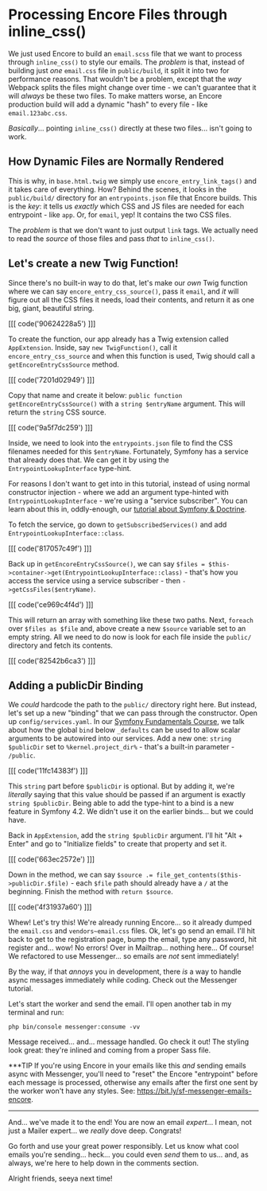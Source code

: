 # Processing Encore Files through inline_css()

We just used Encore to build an `email.scss` file that we want to process through
`inline_css()` to style our emails. The *problem* is that, instead of building
just *one* `email.css` file in `public/build`, it split it into two for performance
reasons. That wouldn't be a problem, except that the *way* Webpack splits the files
might change over time - we can't guarantee that it will *always* be these two files.
To make matters worse, an Encore production build will add a dynamic "hash" to
every file - like `email.123abc.css`.

*Basically*... pointing `inline_css()` directly at these two files... isn't going
to work.

## How Dynamic Files are Normally Rendered

This is why, in `base.html.twig` we simply use `encore_entry_link_tags()`
and it takes care of everything. How? Behind the scenes, it looks in the
`public/build/` directory for an `entrypoints.json` file that Encore builds.
This is the *key*: it tells us *exactly* which CSS and JS files are needed
for each entrypoint - like `app`. Or, for `email`, yep! It contains the two CSS
files.

The *problem* is that we don't want to just output `link` tags. We actually need
to read the *source* of those files and pass *that* to `inline_css()`.

## Let's create a new Twig Function!

Since there's no built-in way to do that, let's make our *own* Twig function
where we can say `encore_entry_css_source()`, pass it `email`, and *it* will figure
out all the CSS files it needs, load their contents, and return it as one big,
giant, beautiful string.

[[[ code('90624228a5') ]]]

To create the function, our app already has a Twig extension called `AppExtension`.
Inside, say `new TwigFunction()`, call it `encore_entry_css_source` and when
this function is used, Twig should call a `getEncoreEntryCssSource` method. 

[[[ code('7201d02949') ]]]

Copy that name and create it below: `public function getEncoreEntryCssSource()` with
a `string $entryName` argument. This will return the `string` CSS source.

[[[ code('9a5f7dc259') ]]]

Inside, we need to look into the `entrypoints.json` file to find the CSS filenames
needed for this `$entryName`. Fortunately, Symfony has a service that already
does that. We can get it by using the `EntrypointLookupInterface` type-hint.

For reasons I don't want to get into in this tutorial, instead of using normal
constructor injection - where we add an argument type-hinted with
`EntrypointLookupInterface` - we're using a "service subscriber". You can learn
about this in, oddly-enough, our
[tutorial about Symfony & Doctrine](https://symfonycasts.com/screencast/symfony-doctrine/service-subscriber).

To fetch the service, go down to `getSubscribedServices()` and add
`EntrypointLookupInterface::class`. 

[[[ code('817057c49f') ]]]

Back up in `getEncoreEntryCssSource()`, we can say 
`$files = $this->container->get(EntrypointLookupInterface::class)` -
that's how you access the service using a service subscriber - then
`->getCssFiles($entryName)`.

[[[ code('ce969c4f4d') ]]]

This will return an array with something like these two paths. Next, `foreach`
over `$files as $file` and, above create a new `$source` variable set to an empty
string. All we need to do now is look for each file inside the `public/` directory
and fetch its contents.

[[[ code('82542b6ca3') ]]]

## Adding a publicDir Binding

We *could* hardcode the path to the `public/` directory right here. But instead,
let's set up a new "binding" that we can pass through the constructor. Open up
`config/services.yaml`. In our
[Symfony Fundamentals Course](https://symfonycasts.com/screencast/symfony-fundamentals/services-config-bind),
we talk about how the global `bind` below `_defaults` can be used to allow
scalar arguments to be autowired into our services. Add a new one:
`string $publicDir` set to `%kernel.project_dir%` - that's a built-in parameter -
`/public`.

[[[ code('11fc14383f') ]]]

This `string` part before `$publicDir` is optional. But by adding it, we're
*literally* saying that this value should be passed if an argument is exactly
`string $publicDir`. Being able to add the type-hint to a bind is a new
feature in Symfony 4.2. We didn't use it on the earlier binds... but we could have.

Back in `AppExtension`, add the `string $publicDir` argument. I'll hit
"Alt + Enter" and go to "Initialize fields" to create that property and set it.

[[[ code('663ec2572e') ]]]

Down in the method, we can say
`$source .= file_get_contents($this->publicDir.$file)` - each `$file` path should
already have a `/` at the beginning. Finish the method with `return $source`.

[[[ code('4f31937a60') ]]]

Whew! Let's try this! We're already running Encore... so it already dumped the
`email.css` and `vendors~email.css` files. Ok, let's go send an email. I'll hit
back to get to the registration page, bump the email, type any password, hit
register and... wow! No errors! Over in Mailtrap... nothing here... Of course!
We refactored to use Messenger... so emails are *not* sent immediately!

By the way, if that *annoys* you in development, there *is* a way to handle
async messages immediately while coding. Check out the Messenger tutorial.

Let's start the worker and send the email. I'll open another tab in my terminal
and run:

```terminal
php bin/console messenger:consume -vv
```

Message received... and... message handled. Go check it out! The styling look great:
they're inlined and coming from a proper Sass file.

***TIP
If you're using Encore in your emails like this *and* sending emails async with Messenger,
you'll need to "reset" the Encore "entrypoint" before each message is processed, otherwise
any emails after the first one sent by the worker won't have any styles. See: https://bit.ly/sf-messenger-emails-encore.
***

And... we've made it to the end! You are now an email *expert*... I mean, not
just a Mailer expert... we *really* dove deep. Congrats!

Go forth and use your great power responsibly. Let us know what cool emails you're
sending... heck... you could even *send* them to us... and, as always, we're here
to help down in the comments section.

Alright friends, seeya next time!
